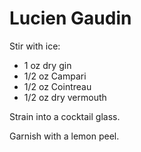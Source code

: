 # Lucien Gaudin

Stir with ice:
* 1 oz dry gin
* 1/2 oz Campari
* 1/2 oz Cointreau
* 1/2 oz dry vermouth

Strain into a cocktail glass.

Garnish with a lemon peel.
